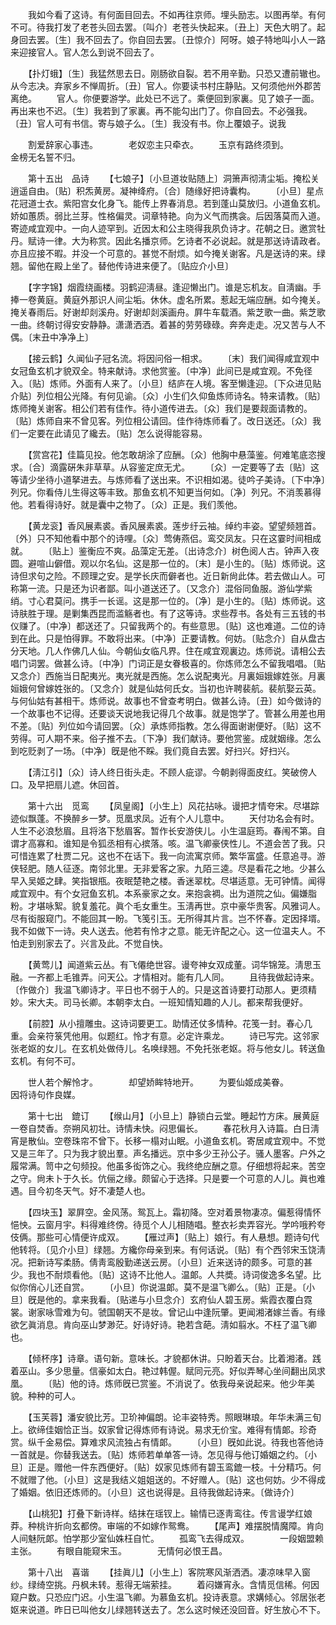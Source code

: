 <!-- { "loadSidebar": true } -->
　　我如今看了这诗。有何面目回去。不如再往京师。埋头励志。以图再举。有何不可。待我打发了老苍头回去罢。〔叫介〕老苍头快起来。〔丑上〕天色大明了。起身回去罢。〔生〕我不回去了。你自回去罢。〔丑惊介〕阿呀。娘子特地叫小人一路来迎接官人。官人怎么到说不回去了。 

　　【扑灯蛾】〔生〕我猛然思去日。刚肠欲自裂。若不用辛勤。只恐又遭前辙也。从今志决。弃家乡不惮周折。〔丑〕官人。你要读书村庄静贴。又何须他州外郡苦离绝。 
　　官人。你便要游学。此处已不远了。乘便回到家裏。见了娘子一面。再出来也不迟。〔生〕我若到了家裏。再不能勾出门了。你自回去。不必强我。〔丑〕官人可有书信。寄与娘子么。〔生〕我没有书。你上覆娘子。说我 

　　割爱辞家心事违。　　　　老奴恋主只牵衣。 
　　玉京有路终须到。　　　　金榜无名誓不归。 

　　第十五出　品诗 
　　【七娘子】〔小旦道妆贴随上〕洞箫声彻淸尘垢。掩松关逍遥自由。〔贴〕积炁黄房。凝神绛府。〔合〕随缘好把诗囊构。 
　　〔小旦〕星点花冠道士衣。紫阳宫女化身飞。能传上界春消息。若到蓬山莫放归。小道鱼玄机。娇如蕙质。弱比兰芽。性格偏灵。词章特艳。向为义气而携衾。后因落莫而入道。寄迹咸宜观中。一向人迹罕到。近因太和公主晓得我夙负诗才。花朝之日。邀赏牡丹。赋诗一律。大为称赏。因此名播京师。乞诗者不必说起。就是那送诗请政者。亦且应接不暇。并没一个可意的。甚觉不耐烦。如今掩关谢客。凡是送诗的来。绿翘。留他在殿上坐了。替他传诗进来便了。〔贴应介小旦〕 

　　【字字锦】烟霞绕画楼。羽鹤迎淸昼。逢迎懒出门。谁是忘机友。自淸幽。手捧一卷黄庭。黄庭外那识人间尘垢。休休。虚名所累。惹起无端应酬。如今掩关。掩关春雨后。好谢却剡溪舟。好谢却剡溪画舟。屛牛车载酒。紫芝歌一曲。紫芝歌一曲。终朝讨得安安静静。潇潇洒洒。着甚的劳劳碌碌。奔奔走走。况又苦与人不偶。〔末丑中净净上〕 

　　【接云鹤】久闻仙子冠名流。将因问俗一相求。 
　　〔末〕我们闻得咸宜观中女冠鱼玄机才貌双全。特来献诗。求他赏鉴。〔中净〕此间已是咸宜观。不免径入。〔贴〕炼师。外面有人来了。〔小旦〕结庐在人境。客至懒逢迎。〔下众进见贴介贴〕列位相公光降。有何见谕。〔众〕小生们久仰鱼炼师诗名。特来请教。〔贴〕炼师掩关谢客。相公们若有佳作。待小道传进去。〔众〕我们是要觌面请教的。〔贴〕炼师自来不曾见客。列位相公请回。佳作待炼师看了。改日送还。〔众〕我们一定要在此请见了纔去。〔贴〕怎么说得能容易。 

　　【赏宫花】佳篇见投。他怎敢胡涂了应酬。〔众〕他胸中悬藻鉴。何难笔底恣搜求。〔合〕滴露硏朱非草草。从容鉴定庶无尤。 
　　〔众〕一定要等了去〔贴〕这等请少坐待小道拏进去。与炼师看了送出来。不识相如渴。徒吟子美诗。〔下中净〕列兄。你看侍儿生得这等丰致。那鱼玄机不知更当何如。〔净〕列兄。不消羡慕得他。若看得诗好。就是囊中之物了。〔众〕正是。我们羡他。 

　　【黄龙衮】香风展素裘。香风展素裘。莲步纡云袖。绰约丰姿。望望频翘首。〔外〕只不知他看中那个的诗哩。〔众〕莺俦燕侣。鸾交凤友。只在这霎时间相成就。 
　　〔贴上〕鉴衡应不爽。品藻定无差。〔出诗念介〕树色阅人古。钟声入夜圆。避喧山僻借。观以尔名仙。这是那一位的。〔末〕是小生的。〔贴〕炼师说。这诗但求句之险。不顾理之安。是学长庆而僻者也。近日新尙此体。若去做山人。可称第一流。只是还为识者鄙。叫小道送还了。〔又念介〕混俗同鱼服。游仙学紫绡。寸心君莫问。携手一长谣。这是那一位的。〔净〕是小生的。〔贴〕炼师说。这诗肤胜于理。是剿集西昆而滥觞者也。有了这等诗。求些荐书。各处有三五钱的书仪赚了。〔中净〕都送还了。只留我两个的。有些意思。〔贴〕这也难道。二位的诗到在此。只是怕得罪。不敢将出来。〔中净〕正要请教。何妨。〔贴念介〕自从盘古分天地。几人作佛几人仙。今朝仙女临凡界。住在咸宜观裏边。炼师说。请相公去唱门词罢。做甚么诗。〔中净〕门词正是女眷极喜的。你炼师怎么不留我唱唱。〔贴又念介〕西施当日配夷光。夷光就是西施。怎么说配夷光。月裏姮娥嫁姓张。月裏姮娥何曾嫁姓张的。〔又念介〕就是仙姑何氏女。当初也许聘裴航。裴航娶云英。与何仙姑有甚相干。炼师说。故事也不曾查考明白。做甚么诗。〔丑〕如今做诗的一个故事也不记得。还要谈天说地我记得几个故事。就是饱学了。管甚么用差也用不差。〔贴〕列位如今请回罢。〔众〕承炼师指教。怎么得面谢谢便好。〔贴〕这不劳得。可人期不来。俗子推不去。〔下净〕我们献诗。要他赏鉴。成就姻缘。怎么到吃贬剥了一场。〔中净〕旣是他不睬。我们竟自去罢。好扫兴。好扫兴。 

　　【淸江引】〔众〕诗人终日街头走。不顾人疵谬。今朝剥得面皮红。笑破傍人口。及早把扇儿遮。休回首。 

　　第十六出　觅鸾 
　　【凤皇阁】〔小生上〕风花拈咏。谩把才情夸宋。尽堪踪迹似飘蓬。不换醉乡一梦。觅凰求凤。近有个人儿意中。 
　　天付功名会有时。人生不必浪愁眉。且将洛下愁眉客。暂作长安游侠儿。小生温庭筠。春闱不第。自谓才高寡和。谁知是令狐丞相有心摈落。咳。温飞卿豪侠性儿。不道会苦了我。只可惜连累了杜贾二兄。这也不在话下。我一向流寓京师。繁华富盛。任意追寻。游侠轻肥。随人征逐。南邻北里。无非爱客之家。九陌三逵。尽是看花之地。少甚么早入吴姬之肆。笑指银甁。夜眠楚艳之楼。香迷翠枕。尽堪适意。无可钟情。闻得咸宜观中。有个女冠鱼玄机。本系豪家之女。来抱衾裯。出为道院之仙。偏嫌脂粉。才堪咏絮。貌复羞花。眞个毛女重生。玉淸再世。京中豪华贵客。风雅词人。尽有衒服窥门。不能回其一盼。飞笺引玉。无所得其片言。岂不怀春。定因择壻。我不如做下一诗。央人送去。他若有怜才之意。能无许配之心。这一位温夫人。不怕走到别家去了。兴言及此。不觉自快。 

　　【黄莺儿】闻道紫云丛。有飞僊绝世容。谩夸神女双成董。词华锦笼。淸思玉融。一齐都上毛锥弄。问天公。才情相对。能有几人同。 
　　且待我做起诗来。〔作做介〕我温飞卿诗才。平日也不弱于人的。只是这首诗要打动那人。更须精妙。宋大夫。司马长卿。本朝李太白。一班知情知趣的人儿。都来帮我便好。 

　　【前腔】从小擅雕虫。这诗词要更工。助情还仗多情种。花笺一封。春心几重。会亲符箓凭他用。似题红。怜才有意。必定许乘龙。 
　　诗已写完。这邻家张老妪的女儿。在玄机处做侍儿。名唤绿翘。不免托张老妪。将与他女儿。转送鱼玄机。有何不可。 

　　世人若个解怜才。　　　　却望娇眸特地开。 
　　为要仙姬成美眷。　　　　因将诗句作良媒。 

　　第十七出　鎞订 
　　【缑山月】〔小旦上〕静锁白云堂。睡起竹方床。展黄庭一卷自焚香。奈朔风初壮。诗情未快。闷思偏长。 
　　春花秋月入诗篇。白日淸宵是散仙。空卷珠帘不曾下。长移一榻对山眠。小道鱼玄机。寄居咸宜观中。不觉又是三年了。只为我才貌出羣。声名播远。京中多少王孙公子。骚人墨客。户外之履常满。笥中之句频投。他虽多衒饰之心。我终绝应酬之意。仔细想将起来。苦空之守。尙未卜于久长。伉俪之缘。颇留心于选择。只是要一个可意的人儿。眞也难遇。目今初冬天气。好不凄楚人也。 

　　【四块玉】翠屛空。金风荡。鸳瓦上。霜初降。空对着景物凄凉。偏惹得情怀悒怏。云窗月宇。料得难终傍。待觅个人儿相随唱。整衣衫卖弄容光。学吟哦矜夸伎俩。那些可心情便许成双。 
　　【雁过声】〔贴上〕娘行。有人悬想。题诗句代他转将。〔见介小旦〕绿翘。方纔你母亲到来。有何话说。〔贴〕有个西邻宋玉饶淸况。把新诗写柔肠。倩靑鸾殷勤递送云房。〔小旦〕近来送诗的颇多。可意的甚少。我也不耐烦看他。〔贴〕这诗不比他人。温郞。人共奬。诗词俊逸多名望。比似你俏心儿还自赏。 
　　〔小旦〕你说温郞。莫不是温飞卿么。〔贴〕正是。〔小旦〕旣是他的。拿来我看。〔贴递与小旦念介〕玄府仙人碧玉房。紫霞衣覆白霓裳。谢家咏雪难为句。虢国朝天不是妆。曾记山中逢阮肇。更闻湘渚嫁兰香。有缘欲乞眞消息。肯向巫山梦渺茫。好诗好诗。艳若含葩。淸如翦水。不枉了温飞卿也。 

　　【倾杯序】诗章。语句新。意味长。才貌都休讲。只盼着天台。比着湘渚。践着巫山。多少思量。信豪如太白。艳过韩偓。赋同元亮。好似弄琴心坐间翻出凤求凰。 
　　〔贴〕他的诗。炼师旣已赏鉴。不消说了。依我母亲说起来。他少年美貌。种种的可人。 

　　【玉芙蓉】潘安貌比芳。卫玠神偏朗。论丰姿特秀。照眼琳琅。年华未满三旬上。欲缔佳姻恰正当。奴家曾记得炼师有诗说。易求无价宝。难得有情郞。珍奇赏。纵千金易偿。算难求风流独占有情郞。 
　　〔小旦〕旣如此说。待我也答他诗一首就是。你替我送去。〔贴〕炼师若单单答一诗。怎见得与他订婚姻之约。〔小旦〕正是。赠他一件东西便好。〔贴〕奴家见炼师有碧玉鸾鎞一枝。十分精巧。何不就赠了他。〔小旦〕这是我结义姐姐送的。不好赠人。〔贴〕这也何妨。少不得成了婚姻。依旧还炼师的。〔小旦〕这也说得是。且待我做起诗来。〔做诗介〕 

　　【山桃犯】打叠下新诗样。结抹在瑶钗上。输情已逐靑鸾往。传言谩学红娘莽。种桃许折向玄都傍。审端的不如嫁作鸳鸯。 
　　【尾声】难摆脱情魔障。肯向人间魅阮郞。怕学那少室仙姝枉自忙。 
　　孤鸾飞去得成双。　　　　一段姻盟赖主张。 
　　有眼自能窥宋玉。　　　　无情何必恨王昌。 

　　第十八出　喜谐 
　　【挂眞儿】〔小生上〕客院寒风渐洒洒。凄凉味早入窗纱。绿绮空挑。丹枫未转。惹得无端萦挂。 
　　着闷嫌宵永。含情觅信稀。何因窥户数。只恐应门迟。小生温飞卿。为慕鱼玄机。投诗表意。求媾倾心。邻居张老妪来说道。昨日已叫他女儿绿翘转送去了。怎么这时候还没回音。好生放心不下。 

